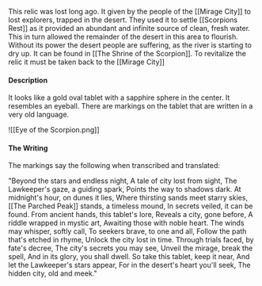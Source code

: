 This relic was lost long ago. It given by the people of the [[Mirage City]] to lost explorers, trapped in the desert. They used it to settle [[Scorpions Rest]] as it provided an abundant and infinite source of clean, fresh water. This in turn allowed the remainder of the desert in this area to flourish. Without its power the desert people are suffering, as the river is starting to dry up. It can be found in [[The Shrine of the Scorpion]]. To revitalize the relic it must be taken back to the [[Mirage City]]

#### Description
It looks like a gold oval tablet with a sapphire sphere in the center. It resembles an eyeball. There are markings on the tablet that are written in a very old language.

![[Eye of the Scorpion.png]]

#### The Writing
The markings say the following when transcribed and translated:

"Beyond the stars and endless night,
A tale of city lost from sight,
The Lawkeeper's gaze, a guiding spark,
Points the way to shadows dark.
At midnight's hour, on dunes it lies,
Where thirsting sands meet starry skies,
[[The Parched Peak]] stands, a timeless mound,
In secrets veiled, it can be found.
From ancient hands, this tablet's lore,
Reveals a city, gone before,
A riddle wrapped in mystic art,
Awaiting those with noble heart.
The winds may whisper, softly call,
To seekers brave, to one and all,
Follow the path that's etched in rhyme,
Unlock the city lost in time.
Through trials faced, by fate's decree,
The city's secrets you may see,
Unveil the mirage, break the spell,
And in its glory, you shall dwell.
So take this tablet, keep it near,
And let the Lawkeeper's stars appear,
For in the desert's heart you'll seek,
The hidden city, old and meek."


